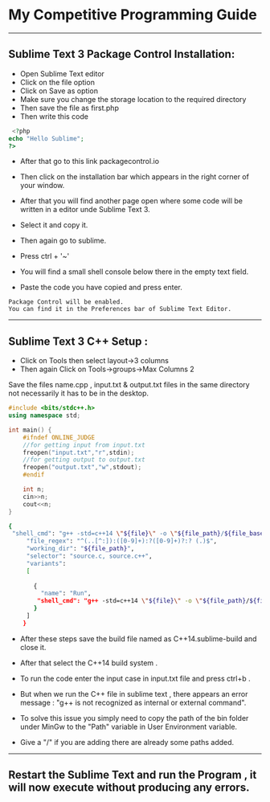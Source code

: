 # My Competitive Programming Guide
---
## Sublime Text 3 Package Control Installation:
* Open Sublime Text editor
* Click on the file option 
* Click on Save as option 
* Make sure you change the storage location to the required directory 
* Then save the file as first.php 
* Then write this code 
```php
 <?php
echo "Hello Sublime";
?>
```
* After that go to this link packagecontrol.io

* Then click on the installation bar which appears in the right corner of your window.

* After that you will find another  page open where some code will be written in a editor unde Sublime Text 3.

* Select it and copy it.

* Then again go to sublime.

* Press ctrl + '~' 

* You will find a small shell console below there in the empty text field.

* Paste the code you have copied and press enter.
```text
Package Control will be enabled.
You can find it in the Preferences bar of Sublime Text Editor.
```
---
## Sublime Text 3 C++ Setup :

* Click on Tools then select layout->3 columns
* Then again Click on Tools->groups->Max Columns 2

Save the files name.cpp , input.txt & output.txt files in the same directory not necessarily it has to be in the desktop.

```C++
#include <bits/stdc++.h>
using namespace std;

int main() {
	#ifndef ONLINE_JUDGE
	//for getting input from input.txt
	freopen("input.txt","r",stdin);
	//for getting output to output.txt
	freopen("output.txt","w",stdout);
	#endif

	int n;
	cin>>n;
	cout<<n;
}
```


```bash
{
 "shell_cmd": "g++ -std=c++14 \"${file}\" -o \"${file_path}/${file_base_name}\" && \"${file_path}/${file_base_name}\"",
     "file_regex": "^(..[^:]):([0-9]+):?([0-9]+)?:? (.)$",
     "working_dir": "${file_path}",
     "selector": "source.c, source.c++",
     "variants":
     [
     	
       {
         "name": "Run",
        "shell_cmd": "g++ -std=c++14 \"${file}\" -o \"${file_path}/${file_base_name}\" && \"${file_path}/${file_base_name}\""
       }
     ]
    }
```

* After these steps save the build file named as C++14.sublime-build and close it.
* After that select the C++14 build system .

* To run the code enter the input case in input.txt file and press ctrl+b .

* But when we run the C++ file in sublime text , there appears an error message : "g++ is not recognized as internal or external command".

* To solve this issue you simply need to copy the path of the bin folder under MinGw to the "Path" variable in User Environment variable.
* Give a "/" if you are adding there are already some paths added.
---
## Restart the Sublime Text and run the Program , it will now execute without producing any errors. 


